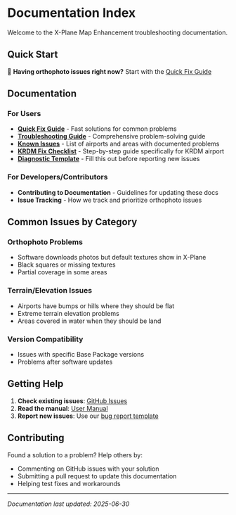 # Documentation Index

Welcome to the X-Plane Map Enhancement troubleshooting documentation.

## Quick Start

🚨 **Having orthophoto issues right now?** Start with the [Quick Fix Guide](QUICK_FIX.md)

## Documentation

### For Users
- **[Quick Fix Guide](QUICK_FIX.md)** - Fast solutions for common problems
- **[Troubleshooting Guide](TROUBLESHOOTING.md)** - Comprehensive problem-solving guide
- **[Known Issues](KNOWN_ISSUES.md)** - List of airports and areas with documented problems
- **[KRDM Fix Checklist](KRDM_FIX_CHECKLIST.md)** - Step-by-step guide specifically for KRDM airport
- **[Diagnostic Template](DIAGNOSTIC_TEMPLATE.md)** - Fill this out before reporting new issues

### For Developers/Contributors
- **Contributing to Documentation** - Guidelines for updating these docs
- **Issue Tracking** - How we track and prioritize orthophoto issues

## Common Issues by Category

### Orthophoto Problems
- Software downloads photos but default textures show in X-Plane
- Black squares or missing textures
- Partial coverage in some areas

### Terrain/Elevation Issues  
- Airports have bumps or hills where they should be flat
- Extreme terrain elevation problems
- Areas covered in water when they should be land

### Version Compatibility
- Issues with specific Base Package versions
- Problems after software updates

## Getting Help

1. **Check existing issues**: [GitHub Issues](https://github.com/derekhe/xplane-map-enhancement-release/issues)
2. **Read the manual**: [User Manual](https://github.com/derekhe/xplane-map-enhancement-release/wiki/Manual-EN)
3. **Report new issues**: Use our [bug report template](https://github.com/derekhe/xplane-map-enhancement-release/issues/new?template=bug_report.md)

## Contributing

Found a solution to a problem? Help others by:
- Commenting on GitHub issues with your solution
- Submitting a pull request to update this documentation
- Helping test fixes and workarounds

---

*Documentation last updated: 2025-06-30*